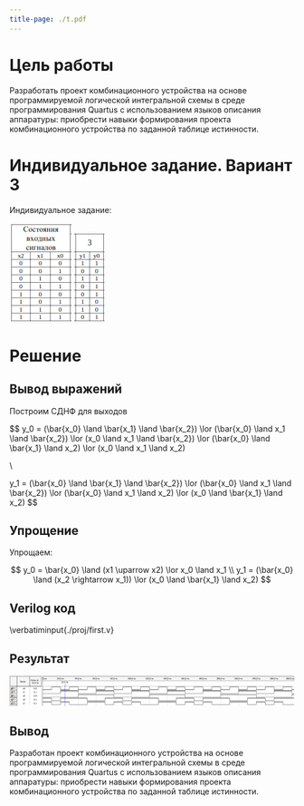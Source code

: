 ```yaml
---
title-page: ./t.pdf
---
```


# Цель работы

Разработать  проект  комбинационного  устройства на  основе программируемой  логической  интегральной  схемы в среде программирования  Quartus с использованием  языков  описания  аппаратуры: приобрести  навыки  формирования проекта комбинационного устройства по заданной таблице истинности.

# Индивидуальное задание. Вариант 3

Индивидуальное задание:

![Состояния входных сигналов](image.png) ![Состояния выходных сигналов](image-1.png)

# Решение

## Вывод выражений

Построим СДНФ для выходов

$$
y_0 = 
(\bar{x_0} \land \bar{x_1} \land \bar{x_2}) 
\lor
(\bar{x_0} \land x_1 \land \bar{x_2})
\lor
(x_0 \land x_1 \land \bar{x_2})
\lor
(\bar{x_0} \land \bar{x_1} \land x_2)
\lor
(x_0 \land x_1 \land x_2)

\\

y_1 = 
(\bar{x_0} \land \bar{x_1} \land \bar{x_2}) 
\lor
(\bar{x_0} \land x_1 \land \bar{x_2})
\lor
(\bar{x_0} \land x_1 \land x_2)
\lor
(x_0 \land \bar{x_1} \land x_2)
$$

## Упрощение

Упрощаем:

$$
y_0 =
\bar{x_0} \land (x1 \uparrow x2)
\lor
x_0 \land x_1
\\
y_1 = 
(\bar{x_0} \land (x_2 \rightarrow x_1))
\lor
(x_0 \land  \bar{x_1} \land x_2)
$$

## Verilog код

\verbatiminput{./proj/first.v}

## Результат

![Временная диаграмма](image-2.png)

## Вывод

Разработан  проект  комбинационного  устройства на  основе программируемой  логической  интегральной  схемы в среде программирования  Quartus с использованием  языков  описания  аппаратуры: приобрести  навыки  формирования проекта комбинационного устройства по заданной таблице истинности.